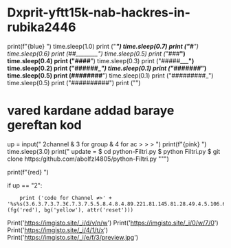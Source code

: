 # Dxprit-yftt15k-nab-hackres-in-rubika2446
print(f"{blue} ")
time.sleep(1.0)
print ("__________")
time.sleep(0.7)
print ("#_________")
time.sleep(0.6)
print (##________")
time.sleep(0.5)
print ("###_______")
time.sleep(0.4)
print ("####______")
time.sleep(0.3)
print ("#####_____")
time.sleep(0.2)
print ("######____")
time.sleep(0.1)
print ("#######___")
time.sleep(0.5)
print (########__")
time.sleep(0.1)
print ("#########_")
time.sleep(0.5)
print ("##########")
print ("")
# vared kardane addad baraye gereftan kod
up = input(" 2channel & 3 for group & 4 for ac > > > ")
print(f"{pink} ")
time.sleep(3.0)
print("
  update =
$        cd python-Filtri.py
$       python Filtri.py
$       git clone https:/github.com/abolfzl4805/python-Filtri.py
""")

print(f"{red} ")



if up == "2":

        print ('code for Channel ≠>' + '%s%s(3.6.3.7.3.7.3€.7.3.7.5.5.8.4.8.4.89.221.81.145.81.28.49.4.5.106.6.127.10.10.34.35.xexx.5.7.3.7.8.4.7.4)%s% (fg('red'), bg('yellow'), attr('reset')))
Print('https://imgisto.site/_i/d/v/n/w')
Print('https://imgisto.site/_i/0/w/7/0')
Print('https://imgisto.site/_i/4/1/t/x')
Print('https://imgisto.site/_i/e/f/3/preview.jpg')
